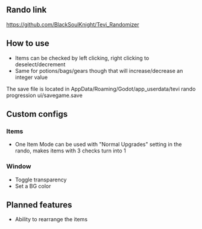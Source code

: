 ## Rando link
https://github.com/BlackSoulKnight/Tevi_Randomizer

## How to use
+ Items can be checked by left clicking, right clicking to deselect/decrement
+ Same for potions/bags/gears though that will increase/decrease an integer value

The save file is located in AppData/Roaming/Godot/app_userdata/tevi rando progression ui/savegame.save

## Custom configs
### Items
+ One Item Mode can be used with "Normal Upgrades" setting in the rando, makes items with 3 checks turn into 1
### Window
+ Toggle transparency
+ Set a BG color

## Planned features
+ Ability to rearrange the items
